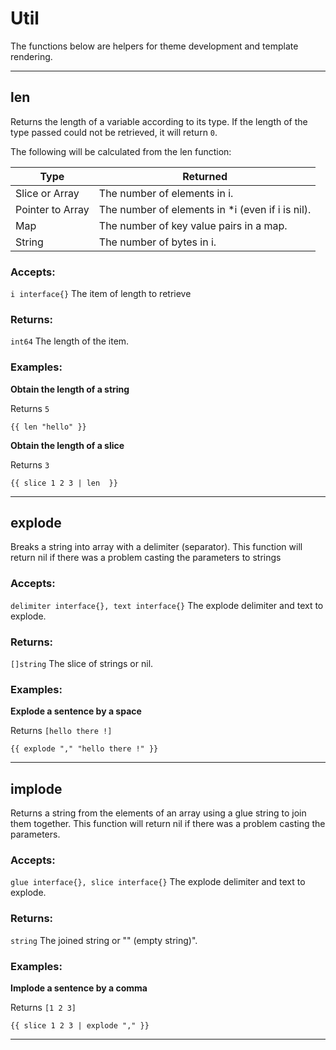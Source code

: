 # Util

The functions below are helpers for theme development and template rendering. 
___

## len

Returns the length of a variable according to its type. If the length of the type passed
could not be retrieved, it will return `0`.

The following will be calculated from the len function:

| Type                 | Returned                                          |
| -------------------- | ------------------------------------------------- |
| Slice or Array       | The number of elements in i.                      |
| Pointer to Array     | The number of elements in *i (even if i is nil).  |                    |
| Map                  | The number of key value pairs in a map.           |
| String               | The number of bytes in i.                         |


### Accepts: 

`i interface{}` The item of length to retrieve

### Returns:

`int64` The length of the item.

### Examples:

**Obtain the length of a string**

Returns `5`

```gotemplate
{{ len "hello" }}
```

**Obtain the length of a slice**

Returns `3`

```gotemplate
{{ slice 1 2 3 | len  }}
```
___

## explode

Breaks a string into array with a delimiter (separator).
This function will return nil if there was a problem casting the parameters to strings


### Accepts: 

`delimiter interface{}, text interface{}` The explode delimiter and text to explode.

### Returns:

`[]string` The slice of strings or nil.

### Examples:

**Explode a sentence by a space**

Returns `[hello there !]`

```gotemplate
{{ explode "," "hello there !" }}
```
___

## implode

Returns a string from the elements of an array using a glue string to join them together.
This function will return nil if there was a problem casting the parameters.

### Accepts: 

`glue interface{}, slice interface{}` The explode delimiter and text to explode.

### Returns:

`string` The joined string or "" (empty string)".

### Examples:

**Implode a sentence by a comma**

Returns `[1 2 3]`

```gotemplate
{{ slice 1 2 3 | explode "," }}
```
___